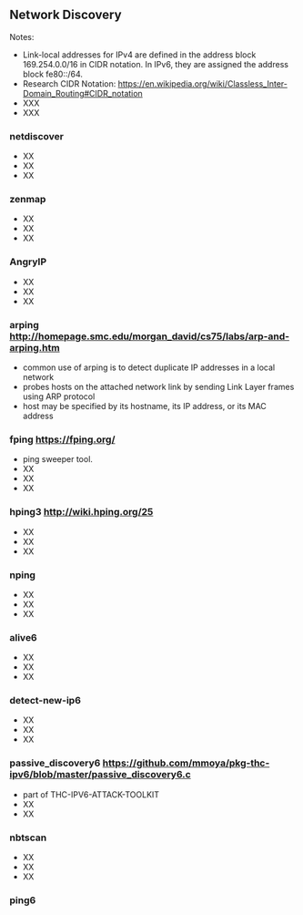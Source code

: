 
## Network Discovery

Notes:
- Link-local addresses for IPv4 are defined in the address block 169.254.0.0/16 in CIDR notation. In IPv6, they are assigned the address block fe80::/64.
- Research CIDR Notation: https://en.wikipedia.org/wiki/Classless_Inter-Domain_Routing#CIDR_notation
- XXX
- XXX

### netdiscover
- XX
- XX
- XX

### zenmap
- XX
- XX
- XX

### AngryIP
- XX
- XX
- XX

### arping http://homepage.smc.edu/morgan_david/cs75/labs/arp-and-arping.htm
- common use of arping is to detect duplicate IP addresses in a local network
- probes hosts on the attached network link by sending Link Layer frames using ARP protocol
- host may be specified by its hostname, its IP address, or its MAC address

### fping https://fping.org/
- ping sweeper tool.
- XX
- XX
- XX

### hping3 http://wiki.hping.org/25
- XX
- XX
- XX

### nping
- XX
- XX
- XX

### alive6
- XX
- XX
- XX

### detect-new-ip6
- XX
- XX
- XX

### passive_discovery6 https://github.com/mmoya/pkg-thc-ipv6/blob/master/passive_discovery6.c
- part of THC-IPV6-ATTACK-TOOLKIT
- XX
- XX

### nbtscan
- XX
- XX
- XX

### ping6
